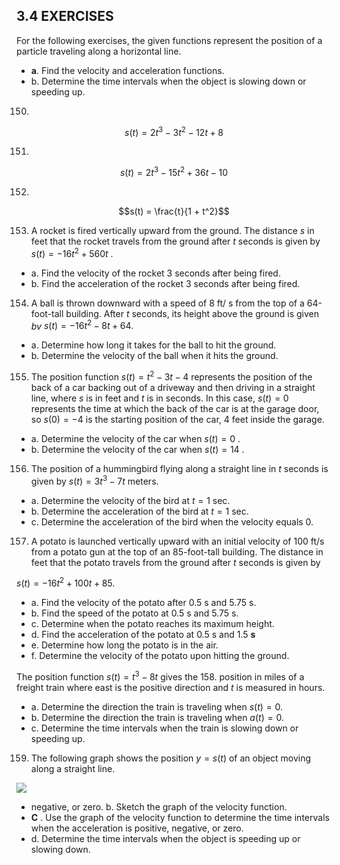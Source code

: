 ## 3.4 EXERCISES

For the following exercises, the given functions represent the position of a particle traveling along a horizontal line.

- **a**. Find the velocity and acceleration functions.
- b. Determine the time intervals when the object is slowing down or speeding up.

150. 
$$s(t) = 2t^3 - 3t^2 - 12t + 8$$

151. 
$$s(t) = 2t^3 - 15t^2 + 36t - 10$$

152. 
$$s(t) = \frac{t}{1 + t^2}$$

153. A rocket is fired vertically upward from the ground. The distance  $s$  in feet that the rocket travels from the ground after *t* seconds is given by  $s(t) = -16t^2 + 560t$ .

- a. Find the velocity of the rocket 3 seconds after being fired.
- b. Find the acceleration of the rocket 3 seconds after being fired.

154. A ball is thrown downward with a speed of 8 ft/ s from the top of a 64-foot-tall building. After  $t$  seconds, its height above the ground is given  $bv$  $s(t) = -16t^2 - 8t + 64.$ 

- a. Determine how long it takes for the ball to hit the ground.
- b. Determine the velocity of the ball when it hits the ground.

155. The position function  $s(t) = t^2 - 3t - 4$  represents the position of the back of a car backing out of a driveway and then driving in a straight line, where  $s$  is in feet and *t* is in seconds. In this case,  $s(t) = 0$  represents the time at which the back of the car is at the garage door, so  $s(0) = -4$  is the starting position of the car, 4 feet inside the garage.

- a. Determine the velocity of the car when  $s(t) = 0$ .
- b. Determine the velocity of the car when  $s(t) = 14$ .

156. The position of a hummingbird flying along a straight line in *t* seconds is given by  $s(t) = 3t^3 - 7t$  meters.

- a. Determine the velocity of the bird at  $t = 1$  sec.
- b. Determine the acceleration of the bird at  $t = 1$  sec.
- c. Determine the acceleration of the bird when the velocity equals 0.

157. A potato is launched vertically upward with an initial velocity of 100 ft/s from a potato gun at the top of an 85-foot-tall building. The distance in feet that the potato travels from the ground after  $t$  seconds is given by

 $s(t) = -16t^2 + 100t + 85.$ 

- a. Find the velocity of the potato after  $0.5$  s and  $5.75$  s.
- b. Find the speed of the potato at 0.5 s and 5.75 s.
- c. Determine when the potato reaches its maximum height.
- d. Find the acceleration of the potato at  $0.5$  s and  $1.5$  $\mathbf{s}$
- e. Determine how long the potato is in the air.
- f. Determine the velocity of the potato upon hitting the ground.

The position function  $s(t) = t^3 - 8t$  gives the 158. position in miles of a freight train where east is the positive direction and  $t$  is measured in hours.

- a. Determine the direction the train is traveling when  $s(t) = 0.$
- b. Determine the direction the train is traveling when  $a(t) = 0.$
- c. Determine the time intervals when the train is slowing down or speeding up.

159. The following graph shows the position  $y = s(t)$  of an object moving along a straight line.

![](_page_0_Figure_34.jpeg)

- negative, or zero. b. Sketch the graph of the velocity function.
- $\mathbf{C}$ . Use the graph of the velocity function to determine the time intervals when the acceleration is positive, negative, or zero.
- d. Determine the time intervals when the object is speeding up or slowing down.